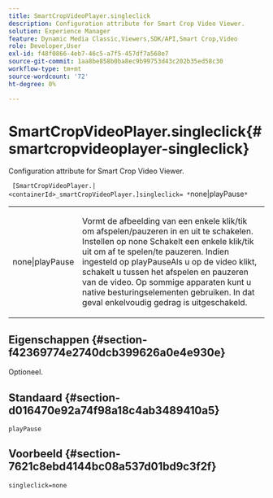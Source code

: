 ```yaml
---
title: SmartCropVideoPlayer.singleclick
description: Configuration attribute for Smart Crop Video Viewer.
solution: Experience Manager
feature: Dynamic Media Classic,Viewers,SDK/API,Smart Crop,Video
role: Developer,User
exl-id: f48f0866-4eb7-46c5-a7f5-457df7a568e7
source-git-commit: 1aa8be858b0ba8ec9b99753d43c202b35ed58c30
workflow-type: tm+mt
source-wordcount: '72'
ht-degree: 0%

---
```


# SmartCropVideoPlayer.singleclick{#smartcropvideoplayer-singleclick}

Configuration attribute for Smart Crop Video Viewer.

` [SmartCropVideoPlayer.|<containerId>_smartCropVideoPlayer.]singleclick= *`none|playPause`*`

<table id="table_C616483932C2482CA9794DDD7313FD7C"> 
 <tbody> 
  <tr> 
   <td colname="col1"> <p> <span class="codeph"> <span class="varname"> none|playPause</span> </span> </p> </td> 
   <td colname="col2"> <p> Vormt de afbeelding van een enkele klik/tik om afspelen/pauzeren in en uit te schakelen. Instellen op <span class="codeph"> none</span> Schakelt een enkele klik/tik uit om af te spelen/te pauzeren. Indien ingesteld op <span class="codeph"> playPause</span>Als u op de video klikt, schakelt u tussen het afspelen en pauzeren van de video. Op sommige apparaten kunt u native besturingselementen gebruiken. In dat geval <span class="codeph"> enkelvoudig</span> gedrag is uitgeschakeld. </p> </td> 
  </tr> 
 </tbody> 
</table>

## Eigenschappen {#section-f42369774e2740dcb399626a0e4e930e}

Optioneel.

## Standaard {#section-d016470e92a74f98a18c4ab3489410a5}

`playPause`

## Voorbeeld {#section-7621c8ebd4144bc08a537d01bd9c3f2f}

```
singleclick=none
```
